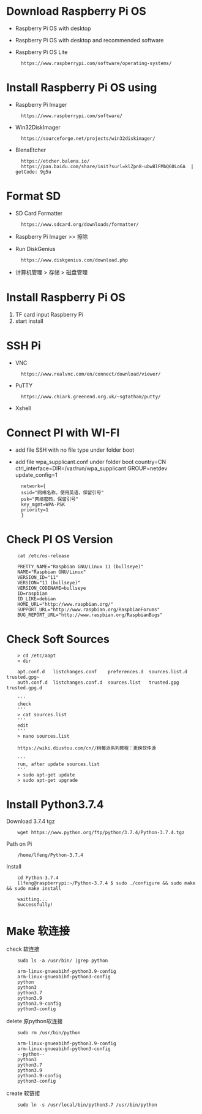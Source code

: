 # Download Raspberry Pi OS 
- Raspberry Pi OS with desktop
- Raspberry Pi OS with desktop and recommended software
- Raspberry Pi OS Lite

        https://www.raspberrypi.com/software/operating-systems/
    
# Install Raspberry Pi OS using 
- Raspberry Pi Imager

        https://www.raspberrypi.com/software/
- Win32DiskImager

        https://sourceforge.net/projects/win32diskimager/
- BlenaEtcher

        https://etcher.balena.io/
        https://pan.baidu.com/share/init?surl=klZpn8-ubwBlFMbQ60Lo6A  | getCode: 9g5u

# Format SD
- SD Card Formatter

        https://www.sdcard.org/downloads/formatter/
- Raspberry Pi Imager >> 擦除
- Run DiskGenius

        https://www.diskgenius.com/download.php
- 计算机管理 > 存储 > 磁盘管理
    
# Install Raspberry Pi OS
1. TF card input Raspberry Pi
2. start install

# SSH Pi
- VNC

        https://www.realvnc.com/en/connect/download/viewer/
- PuTTY
        
        https://www.chiark.greenend.org.uk/~sgtatham/putty/
- Xshell

# Connect PI with WI-FI
- add file SSH with no file type under folder boot
- add file wpa_supplicant.conf under folder boot
        country=CN
        ctrl_interface=DIR=/var/run/wpa_supplicant GROUP=netdev
        update_config=1
        
        network={
        ssid="网络名称，使用英语，保留引号"
        psk="网络密码，保留引号"
        key_mgmt=WPA-PSK
        priority=1
        } 

# Check PI OS Version
        cat /etc/os-release

        PRETTY_NAME="Raspbian GNU/Linux 11 (bullseye)"
        NAME="Raspbian GNU/Linux"
        VERSION_ID="11"
        VERSION="11 (bullseye)"
        VERSION_CODENAME=bullseye
        ID=raspbian
        ID_LIKE=debian
        HOME_URL="http://www.raspbian.org/"
        SUPPORT_URL="http://www.raspbian.org/RaspbianForums"
        BUG_REPORT_URL="http://www.raspbian.org/RaspbianBugs"

# Check Soft Sources
        > cd /etc/aapt
        > dir
        
        apt.conf.d   listchanges.conf	 preferences.d	sources.list.d	trusted.gpg~
        auth.conf.d  listchanges.conf.d  sources.list	trusted.gpg	trusted.gpg.d

        '''
        check
        '''
        > cat sources.list
        '''
        edit
        '''
        > nano sources.list

        https://wiki.diustou.com/cn//树莓派系列教程：更换软件源

        '''
        run, after update sources.list
        '''
        > sudo apt-get update
        > sudo apt-get upgrade

# Install Python3.7.4
Download 3.7.4 tgz

        wget https://www.python.org/ftp/python/3.7.4/Python-3.7.4.tgz
Path on Pi

        /home/lfeng/Python-3.7.4
Install

        cd Python-3.7.4
        [lfeng@raspberrypi:~/Python-3.7.4 $ sudo ./configure && sudo make && sudo make install

        waitting...
        Successfully!

# Make 软连接
check 软连接

        sudo ls -a /usr/bin/ |grep python

        arm-linux-gnueabihf-python3.9-config
        arm-linux-gnueabihf-python3-config
        python
        python3
        python3.7
        python3.9
        python3.9-config
        python3-config

delete 原python软连接

        sudo rm /usr/bin/python

        arm-linux-gnueabihf-python3.9-config
        arm-linux-gnueabihf-python3-config
        --python--
        python3
        python3.7
        python3.9
        python3.9-config
        python3-config

create 软链接

        sudo ln -s /usr/local/bin/python3.7 /usr/bin/python

